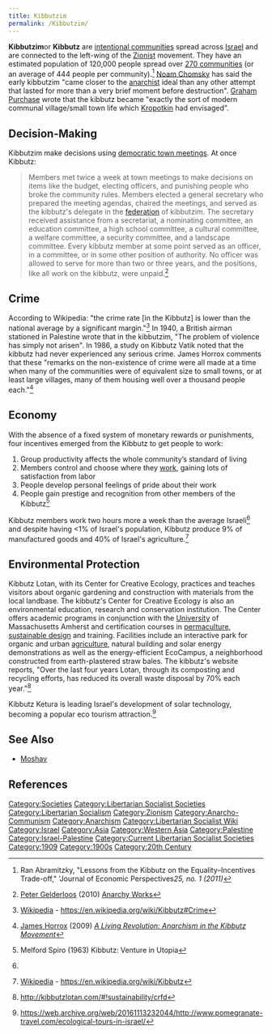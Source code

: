 ```yaml
---
title: Kibbutzim
permalink: /Kibbutzim/
---
```


**Kibbutzim**or **Kibbutz** are [intentional
communities](Intentional_Community.md "wikilink") spread across
[Israel](State_of_Israel.md "wikilink") and are connected to the left-wing
of the [Zionist](Zionism.md "wikilink") movement. They have an estimated
population of 120,000 people spread over [270
communities](List_of_Libertarian_Socialist_Societies.md "wikilink") (or an
average of 444 people per community).[^1] [Noam
Chomsky](Noam_Chomsky.md "wikilink") has said the early kibbutzim "came
closer to the [anarchist](Anarchism.md "wikilink") ideal than any other
attempt that lasted for more than a very brief moment before
destruction". [Graham Purchase](Graham_Purchase.md "wikilink") wrote that
the kibbutz became "exactly the sort of modern communal village/small
town life which [Kropotkin](Peter_Kropotkin.md "wikilink") had envisaged".

## Decision-Making

Kibbutzim make decisions using [democratic town
meetings](Democratic_Assembly.md "wikilink"). At once Kibbutz:

> Members met twice a week at town meetings to make decisions on items
> like the budget, electing officers, and punishing people who broke the
> community rules. Members elected a general secretary who prepared the
> meeting agendas, chaired the meetings, and served as the kibbutz's
> delegate in the [federation](Confederation.md "wikilink") of kibbutzim.
> The secretary received assistance from a secretariat, a nominating
> committee, an education committee, a high school committee, a cultural
> committee, a welfare committee, a security committee, and a landscape
> committee. Every kibbutz member at some point served as an officer, in
> a committee, or in some other position of authority. No officer was
> allowed to serve for more than two or three years, and the positions,
> like all work on the kibbutz, were unpaid.[^2]

## Crime

According to Wikipedia: "the crime rate \[in the Kibbutz\] is lower than
the national average by a significant margin."[^3] In 1940, a British
airman stationed in Palestine wrote that in the kibbutzim, "The problem
of violence has simply not arisen". In 1986, a study on Kibbutz Vatik
noted that the kibbutz had never experienced any serious crime. James
Horrox comments that these "remarks on the non-existence of crime were
all made at a time when many of the communities were of equivalent size
to small towns, or at least large villages, many of them housing well
over a thousand people each."[^4]

## Economy

With the absence of a fixed system of monetary rewards or punishments,
four incentives emerged from the Kibbutz to get people to work:

1.  Group productivity affects the whole community’s standard of living
2.  Members control and choose where they
    [work](Workers'_Self-Management.md "wikilink"), gaining lots of
    satisfaction from labor
3.  People develop personal feelings of pride about their work
4.  People gain prestige and recognition from other members of the
    Kibbutz[^5]

Kibbutz members work two hours more a week than the average Israeli[^6]
and despite having \<1% of Israel's population, Kibbutz produce 9% of
manufactured goods and 40% of Israel's agriculture.[^7]

## Environmental Protection

Kibbutz Lotan, with its Center for Creative Ecology, practices and
teaches visitors about organic gardening and construction with materials
from the local landbase. The kibbutz's Center for Creative Ecology is
also an environmental education, research and conservation institution.
The Center offers academic programs in conjunction with the
[University](University.md "wikilink") of Massachusetts Amherst and
certification courses in [permaculture](permaculture.md "wikilink"),
[sustainable design](Sustainability.md "wikilink") and training. Facilities
include an interactive park for organic and urban
[agriculture](agriculture.md "wikilink"), natural building and solar energy
demonstrations as well as the energy-efficient EcoCampus, a neighborhood
constructed from earth-plastered straw bales. The kibbutz's website
reports, "Over the last four years Lotan, through its composting and
recycling efforts, has reduced its overall waste disposal by 70% each
year."[^8]

Kibbutz Ketura is leading Israel's development of solar technology,
becoming a popular eco tourism attraction.[^9]

## See Also

- [Moshav](Moshav.md "wikilink")

## References

<references />

[Category:Societies](Category:Societies.md "wikilink")
[Category:Libertarian Socialist
Societies](Category:Libertarian_Socialist_Societies.md "wikilink")
[Category:Libertarian
Socialism](Category:Libertarian_Socialism.md "wikilink")
[Category:Zionism](Category:Zionism.md "wikilink")
[Category:Anarcho-Communism](Category:Anarcho-Communism.md "wikilink")
[Category:Anarchism](Category:Anarchism.md "wikilink")
[Category:Libertarian Socialist
Wiki](Category:Libertarian_Socialist_Wiki.md "wikilink")
[Category:Israel](Category:Israel.md "wikilink")
[Category:Asia](Category:Asia.md "wikilink") [Category:Western
Asia](Category:Western_Asia.md "wikilink")
[Category:Palestine](Category:Palestine.md "wikilink")
[Category:Israel-Palestine](Category:Israel-Palestine.md "wikilink")
[Category:Current Libertarian Socialist
Societies](Category:Current_Libertarian_Socialist_Societies.md "wikilink")
[Category:1909](Category:1909.md "wikilink")
[Category:1900s](Category:1900s.md "wikilink") [Category:20th
Century](Category:20th_Century.md "wikilink")

[^1]: Ran Abramitzky, "Lessons from the Kibbutz on the
    Equality–Incentives Trade-off," 'Journal of Economic
    Perspectives*25, no. 1 (2011)*

[^2]: [Peter Gelderloos](Peter_Gelderloos.md "wikilink") (2010) [Anarchy
    Works](Anarchy_Works.md "wikilink")

[^3]: [Wikipedia](Wikipedia.md "wikilink") -
    <https://en.wikipedia.org/wiki/Kibbutz#Crime>

[^4]: [James Horrox](James_Horrox.md "wikilink") (2009) *[A Living
    Revolution: Anarchism in the Kibbutz
    Movement](A_Living_Revolution:_Anarchism_in_the_Kibbutz_Movement.md "wikilink")*

[^5]: Melford Spiro (1963) Kibbutz: Venture in Utopia

[^6]:

[^7]: [Wikipedia](Wikipedia.md "wikilink") -
    <https://en.wikipedia.org/wiki/Kibbutz>

[^8]: <http://kibbutzlotan.com/#!sustainability/crfd>

[^9]: <https://web.archive.org/web/20161113232044/http://www.pomegranate-travel.com/ecological-tours-in-israel/>